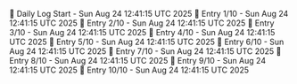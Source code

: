 📅 Daily Log Start - Sun Aug 24 12:41:15 UTC 2025
📌 Entry 1/10 - Sun Aug 24 12:41:15 UTC 2025
📌 Entry 2/10 - Sun Aug 24 12:41:15 UTC 2025
📌 Entry 3/10 - Sun Aug 24 12:41:15 UTC 2025
📌 Entry 4/10 - Sun Aug 24 12:41:15 UTC 2025
📌 Entry 5/10 - Sun Aug 24 12:41:15 UTC 2025
📌 Entry 6/10 - Sun Aug 24 12:41:15 UTC 2025
📌 Entry 7/10 - Sun Aug 24 12:41:15 UTC 2025
📌 Entry 8/10 - Sun Aug 24 12:41:15 UTC 2025
📌 Entry 9/10 - Sun Aug 24 12:41:15 UTC 2025
📌 Entry 10/10 - Sun Aug 24 12:41:15 UTC 2025
